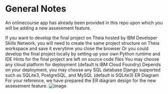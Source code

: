 # General Notes
An onlinecourse app has already been provided in this repo upon which you will be adding a new assesement feature.

If you want to develop the final project on Theia hosted by IBM Developer Skills Network, you will need to create the same project structure on Theia workspace and save it everytime you close the browser Or you could develop the final project locally by setting up your own Python runtime and IDE Hints for the final project are left on source code files You may choose any cloud platform for deployment (default is IBM Cloud Foundry) Depends on your deployment, you may choose any SQL database Django supported such as SQLite3, PostgreSQL, and MySQL (default is SQLite3) ER Diagram For your reference, we have prepared the ER diagram design for the new assesement feature.
![image](https://user-images.githubusercontent.com/84934041/192668111-c012e519-22d4-46b0-94b6-d7f47acf4969.png)
